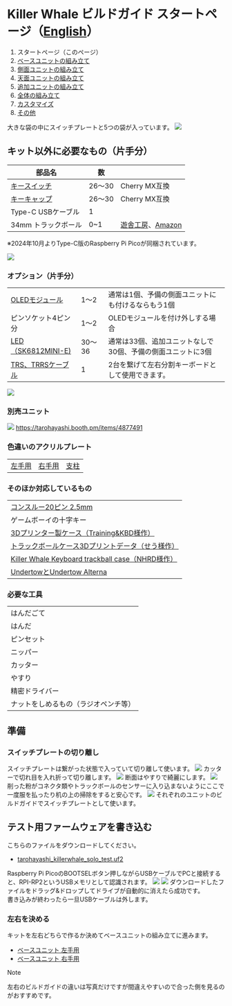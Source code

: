 # Killer Whale ビルドガイド スタートページ（[English](README_EN.md)）

1. スタートページ（このページ）
2. [ベースユニットの組み立て](右手用/2_ベースユニット.md)
3. [側面ユニットの組み立て](右手用/3_側面ユニット_トラックボール.md)
4. [天面ユニットの組み立て](右手用/4_天面ユニット.md)
5. [追加ユニットの組み立て](右手用/5_追加ユニット.md)
6. [全体の組み立て](右手用/6_全体の組み立て.md)
7. [カスタマイズ](右手用/7_カスタマイズ.md)
8. [その他](右手用/8_その他.md)

大きな袋の中にスイッチプレートと5つの袋が入っています。
![](img/1_start/1_1_full.jpg)

## キット以外に必要なもの（片手分）
|部品名|数||
|-|-|-|
|[キースイッチ](https://shop.yushakobo.jp/collections/all-switches)|26〜30|Cherry MX互換|
|[キーキャップ](https://shop.yushakobo.jp/collections/keycaps)|26〜30|Cherry MX互換|
|Type-C USBケーブル|1||
|34mm トラックボール|0~1|[遊舎工房](https://shop.yushakobo.jp/products/8020)、[Amazon](https://www.amazon.co.jp/gp/product/B07BDGSX5X)|


※2024年10月よりType-C版のRaspberry Pi Picoが同梱されています。

![](img/1_start/1_2_additional_required.jpg)
### オプション（片手分）
<table>
    <tr>
      <td><a href="https://shop.yushakobo.jp/products/oled">OLEDモジュール</a></td>
      <td>1〜2</td>
      <td>通常は1個、予備の側面ユニットにも付けるならもう1個</td>
    </tr>
    <tr>
      <td>ピンソケット4ピン分</td>
      <td>1〜2</td>
      <td>OLEDモジュールを付け外しする場合</td>
    </tr>
    <tr>
      <td><a href="https://shop.yushakobo.jp/products/sk6812mini-e-10">LED（SK6812MINI-E)</a></td>
      <td>30〜36</td>
      <td>通常は33個、追加ユニットなしで30個、予備の側面ユニットに3個</td>
    </tr>
    <tr>
      <td><a href="https://shop.yushakobo.jp/products/trrs_cable">TRS、TRRSケーブル</a></td>
       <td>1</td>
      <td>2台を繋げて左右分割キーボードとして使用できます。  </td>
    </tr>
 </table>


![](img/1_start/1_3_optional_parts.jpg)

### 別売ユニット
![](img/1_start/1_4_optional_units.jpg)
https://tarohayashi.booth.pm/items/4877491

### 色違いのアクリルプレート
<table>
    <tr>
        <td><a href="https://shop.yushakobo.jp/products/keyboard_acrylic_plate?variant=47873651245287">左手用</a></td>
        <td><a href="https://shop.yushakobo.jp/products/keyboard_acrylic_plate?variant=47873651278055">右手用</a></td>
        <td><a href="https://shop.yushakobo.jp/products/keyboard_acrylic_plate?variant=47873651310823">支柱</a></td>
    </tr>
 </table>

### そのほか対応しているもの
<table>
    <tr>
      <td><a href="https://shop.yushakobo.jp/products/31?variant=40815840067745">コンスルー20ピン 2.5mm</a></td>
    </tr>
    <tr>
      <td>ゲームボーイの十字キー</td>
    </tr>
    <tr>
      <td><a href="https://booth.pm/ja/items/5410034">3Dプリンター製ケース（Training&KBD様作）</a></td>
    </tr>
    <tr>
      <td><a href="https://nankatsukurouyo.myportfolio.com/killerwhale">トラックボールケース3Dプリントデータ（せう様作）</a></td>
    </tr>
    <tr>
      <td><a href="https://booth.pm/ja/items/5341402">Killer Whale Keyboard trackball case（NHRD様作）</a></td>
    </tr>
    <tr>
      <td><a href="https://booth.pm/ja/items/5676575">UndertowとUndertow Alterna</a></td>
    </tr>
 </table>

### 必要な工具
<table>
    <tr>
      <td>はんだごて</td>
    </tr>
    <tr>
      <td>はんだ</td>
    </tr>
    <tr>
      <td>ピンセット</td>
    </tr>
    <tr>
      <td>ニッパー</td>
    </tr>
    <tr>
      <td>カッター</td>
    </tr>
    <tr>
      <td>やすり</td>
    </tr>
    <tr>
      <td>精密ドライバー</td>
    </tr>
    <tr>
      <td>ナットをしめるもの（ラジオペンチ等）</td>
    </tr>
 </table>

## 準備
### スイッチプレートの切り離し
スイッチプレートは繋がった状態で入っていて切り離して使います。
![](img/1_start/1_5_switch_plate.jpg)
カッターで切れ目を入れ折って切り離します。
![](img/1_start/1_6_cut_plate.jpg)
断面はやすりで綺麗にします。
![](img/1_start/1_7_sanding.jpg)
削った粉がコネクタ類やトラックボールのセンサーに入り込まないようにここで一度服を払ったり机の上の掃除をすると安心です。
![](img/1_start/1_8_switch_plates.jpg)
それぞれのユニットのビルドガイドでスイッチプレートとして使います。

## テスト用ファームウェアを書き込む
こちらのファイルをダウンロードしてください。
- [tarohayashi_killerwhale_solo_test.uf2
](https://github.com/Taro-Hayashi/KillerWhale/releases/latest/download/tarohayashi_killerwhale_solo_test.uf2)

Raspberry Pi PicoのBOOTSELボタン押しながらUSBケーブルでPCと接続すると、RPI-RP2というUSBメモリとして認識されます。
![](img/1_start/1_9_raspberry_pi_pico.jpg)
![](img/1_start/1_10_rpi_rp2.jpg)
ダウンロードしたファイルをドラッグ&ドロップしてドライブが自動的に消えたら成功です。  
書き込みが終わったら一旦USBケーブルは外します。

### 左右を決める
キットを左右どちらで作るか決めてベースユニットの組み立てに進みます。
- [ベースユニット 左手用](左手用/2_ベースユニット.md)
- [ベースユニット 右手用](右手用/2_ベースユニット.md)

> [!NOTE]
> 左右のビルドガイドの違いは写真だけですが間違えやすいので合った側を見るのがおすすめです。
